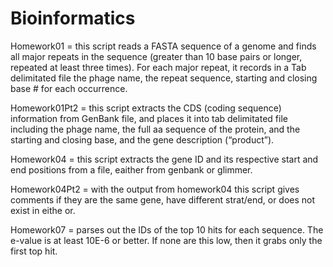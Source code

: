 # Bioinformatics

Homework01 = this script reads a FASTA sequence of a genome and finds all major repeats in the sequence (greater than 10 base pairs or longer, repeated at least three times). For each major repeat, it records in a Tab delimitated file the phage name, the repeat sequence, starting and closing base # for each occurrence.

Homework01Pt2 = this script extracts the CDS (coding sequence) information from GenBank file, and places it into tab delimitated file including the phage name, the full aa sequence of the protein, and the starting and closing base, and the gene description (“product”).

Homework04 = this script extracts the gene ID and its respective start and end positions from a file, eaither from genbank or glimmer.

Homework04Pt2 = with the output from homework04 this script gives comments if they are the same gene, have different strat/end, or does not exist in eithe or.

Homework07 = parses out the IDs of the top 10 hits for each sequence. The e-value is at least 10E-6 or better. If none are this low, then it grabs only the first top hit. 
